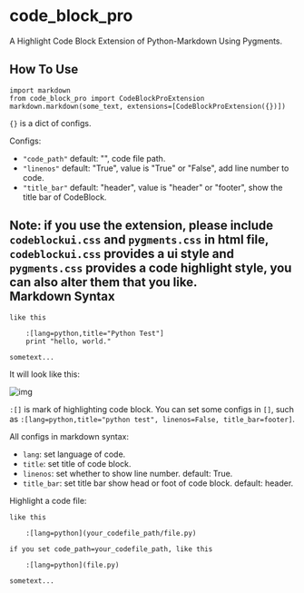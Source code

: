 code_block_pro
==============

A Highlight Code Block Extension of Python-Markdown Using Pygments.

How To Use
----------

    import markdown
    from code_block_pro import CodeBlockProExtension
    markdown.markdown(some_text, extensions=[CodeBlockProExtension({})])
  
`{}` is a dict of configs.

Configs:

* `"code_path"`  default: "", code file path.
* `"linenos"`  default: "True", value is "True" or "False", add line number to code.
* `"title_bar"`  default: "header", value is "header" or "footer", show the title bar of CodeBlock.
    
Note: if you use the extension, please include `codeblockui.css` and `pygments.css` in html file, `codeblockui.css` provides a ui style and `pygments.css` provides a code highlight style, you can also alter them that you like.  
Markdown Syntax
---------------

    like this
        
        :[lang=python,title="Python Test"]
        print "hello, world."
    
    sometext...
    
    
It will look like this:

![img](https://github.com/veerkat/code_block_pro/raw/master/preview/preview.png)

`:[]` is mark of highlighting code block. You can set some configs in `[]`,
such as `:[lang=python,title="python test", linenos=False, title_bar=footer]`.

All configs in markdown syntax:

* `lang`: set language of code.
* `title`: set title of code block.
* `linenos`: set whether to show line number. default: True.
* `title_bar`: set title bar show head or foot of code block. default: header.

Highlight a code file:

    like this
    
        :[lang=python](your_codefile_path/file.py)
        
    if you set code_path=your_codefile_path, like this
    
        :[lang=python](file.py)
        
    sometext...
    

